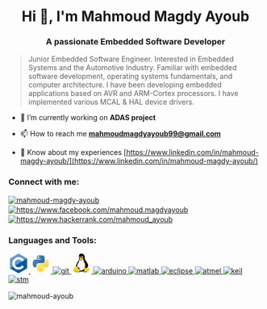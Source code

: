 <h1 align="center">Hi 👋, I'm Mahmoud Magdy Ayoub</h1>
<h3 align="center">A passionate Embedded Software Developer</h3>

> Junior Embedded Software Engineer. Interested in Embedded Systems and the Automotive Industry.
> Familiar with embedded software development, operating systems fundamentals, and computer architecture.
> I have been developing embedded applications based on AVR and ARM-Cortex processors.
> I have implemented various MCAL & HAL device drivers.


- 🔭 I’m currently working on **ADAS project**

- 📫 How to reach me **mahmoudmagdyayoub99@gmail.com**

- 📄 Know about my experiences [https://www.linkedin.com/in/mahmoud-magdy-ayoub/](https://www.linkedin.com/in/mahmoud-magdy-ayoub/)


<h3 align="left">Connect with me:</h3>
<p align="left">
<a href="https://linkedin.com/in/mahmoud-magdy-ayoub" target="blank"><img align="center" src="https://raw.githubusercontent.com/rahuldkjain/github-profile-readme-generator/master/src/images/icons/Social/linked-in-alt.svg" alt="mahmoud-magdy-ayoub" height="30" width="40" /></a>
<a href="https://www.facebook.com/mahmoud.magdyayoub" target="blank"><img align="center" src="https://raw.githubusercontent.com/rahuldkjain/github-profile-readme-generator/master/src/images/icons/Social/facebook.svg" alt="https://www.facebook.com/mahmoud.magdyayoub" height="30" width="40" /></a>
<a href="https://www.hackerrank.com/mahmoud_ayoub" target="blank"><img align="center" src="https://raw.githubusercontent.com/rahuldkjain/github-profile-readme-generator/master/src/images/icons/Social/hackerrank.svg" alt="https://www.hackerrank.com/mahmoud_ayoub" height="30" width="40" /></a>
</p>


<h3 align="left">Languages and Tools:</h3>
<p align="left"> 
<a href="https://www.cprogramming.com/" target="_blank" rel="noreferrer"> <img src="https://raw.githubusercontent.com/devicons/devicon/master/icons/c/c-original.svg" alt="c" width="40" height="40"/> </a> 
<a href="https://www.python.org" target="_blank" rel="noreferrer"> <img src="https://raw.githubusercontent.com/devicons/devicon/master/icons/python/python-original.svg" alt="python" width="40" height="40"/> </a> 
<a href="https://git-scm.com/" target="_blank" rel="noreferrer"> <img src="https://www.vectorlogo.zone/logos/git-scm/git-scm-icon.svg" alt="git" width="40" height="40"/> </a> 
<a href="https://www.linux.org/" target="_blank" rel="noreferrer"> <img src="https://raw.githubusercontent.com/devicons/devicon/master/icons/linux/linux-original.svg" alt="linux" width="40" height="40"/> </a> 
<a href="https://www.arduino.cc/" target="_blank" rel="noreferrer"> <img src="https://cdn.worldvectorlogo.com/logos/arduino-1.svg" alt="arduino" width="40" height="40"/> </a> 
<a href="https://www.mathworks.com/" target="_blank" rel="noreferrer"> <img src="https://upload.wikimedia.org/wikipedia/commons/2/21/Matlab_Logo.png" alt="matlab" width="40" height="40"/> </a> 
<a href="https://www.eclipse.org/ide/" target="_blank" rel="noreferrer"> <img src="https://static.cdnlogo.com/logos/e/57/eclipse.svg" alt="eclipse" width="40" height="40"/> </a> 
<a href="https://www.microchip.com/en-us/development-tools-tools-and-software/microchip-studio-for-avr-and-sam-devices" target="_blank" rel="noreferrer"> <img src="https://download.zone/wp-content/uploads/2020/03/Atmel-Studio-Download-For-PC.png" alt="atmel" width="40" height="40"/> </a> 
<a href="https://www2.keil.com/mdk5/uvision/" target="_blank" rel="noreferrer"> <img src="https://www.arabicprogrammer.com/images/70/efb41dec0aabd42ea1ce2a35416f181e.png" alt="keil" width="40" height="40"/> </a> 
<a href="https://www.st.com/en/development-tools/stm32cubeide.html" target="_blank" rel="noreferrer"> <img src="https://encrypted-tbn0.gstatic.com/images?q=tbn:ANd9GcQBTwTAxy4hcRVKfsoZhPsFzz4_PIThuPt5LihhAR4ycHGXqmpOVMGacqqkgWwOjhv0cN8&usqp=CAU" alt="stm" width="40" height="40"/> </a> </p>

<p><img align="center" src="https://github-readme-stats.vercel.app/api/top-langs?username=mahmoud-ayoub&show_icons=true&locale=en&layout=compact" alt="mahmoud-ayoub" /></p>

